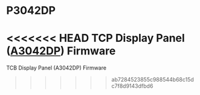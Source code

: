 # P3042DP
<<<<<<< HEAD
TCP Display Panel ([A3042DP](https://www.opensourceinstruments.com/Electronics/A3042/M3042.html)) Firmware
=======
TCB Display Panel (A3042DP) Firmware
>>>>>>> ab7284523855c988544b68c15dc7f8d9143dfbd6
